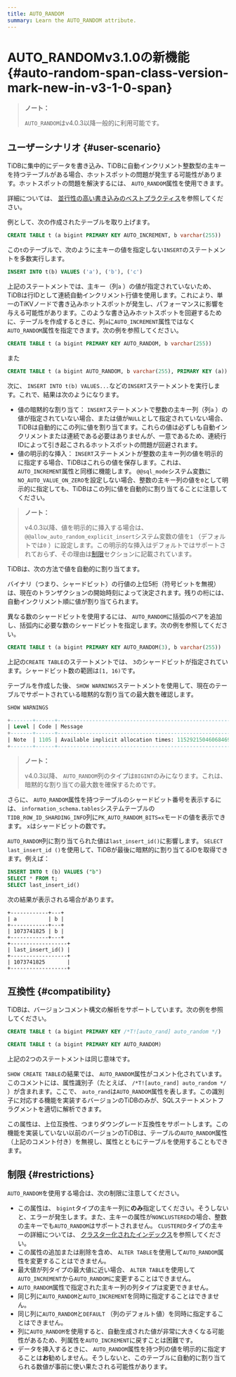 ```yaml
---
title: AUTO_RANDOM
summary: Learn the AUTO_RANDOM attribute.
---
```


# AUTO_RANDOMv3.1.0<span class="version-mark">の新機能</span> {#auto-random-span-class-version-mark-new-in-v3-1-0-span}

> **ノート：**
>
> `AUTO_RANDOM`はv4.0.3以降一般的に利用可能です。

## ユーザーシナリオ {#user-scenario}

TiDBに集中的にデータを書き込み、TiDBに自動インクリメント整数型の主キーを持つテーブルがある場合、ホットスポットの問題が発生する可能性があります。ホットスポットの問題を解決するには、 `AUTO_RANDOM`属性を使用できます。

<CustomContent platform="tidb">

詳細については、 [並行性の高い書き込みのベストプラクティス](/best-practices/high-concurrency-best-practices.md#complex-hotspot-problems)を参照してください。

</CustomContent>

例として、次の作成されたテーブルを取り上げます。


```sql
CREATE TABLE t (a bigint PRIMARY KEY AUTO_INCREMENT, b varchar(255))
```

この`t`のテーブルで、次のように主キーの値を指定しない`INSERT`のステートメントを多数実行します。


```sql
INSERT INTO t(b) VALUES ('a'), ('b'), ('c')
```

上記のステートメントでは、主キー（列`a` ）の値が指定されていないため、TiDBは行IDとして連続自動インクリメント行値を使用します。これにより、単一のTiKVノードで書き込みホットスポットが発生し、パフォーマンスに影響を与える可能性があります。このような書き込みホットスポットを回避するために、テーブルを作成するときに、列`a`に`AUTO_INCREMENT`属性ではなく`AUTO_RANDOM`属性を指定できます。次の例を参照してください。


```sql
CREATE TABLE t (a bigint PRIMARY KEY AUTO_RANDOM, b varchar(255))
```

また


```sql
CREATE TABLE t (a bigint AUTO_RANDOM, b varchar(255), PRIMARY KEY (a))
```

次に、 `INSERT INTO t(b) VALUES...`などの`INSERT`ステートメントを実行します。これで、結果は次のようになります。

-   値の暗黙的な割り当て： `INSERT`ステートメントで整数の主キー列（列`a` ）の値が指定されていない場合、または値が`NULL`として指定されていない場合、TiDBは自動的にこの列に値を割り当てます。これらの値は必ずしも自動インクリメントまたは連続である必要はありませんが、一意であるため、連続行IDによって引き起こされるホットスポットの問題が回避されます。
-   値の明示的な挿入： `INSERT`ステートメントが整数の主キー列の値を明示的に指定する場合、TiDBはこれらの値を保存します。これは、 `AUTO_INCREMENT`属性と同様に機能します。 `@@sql_mode`システム変数に`NO_AUTO_VALUE_ON_ZERO`を設定しない場合、整数の主キー列の値を`0`として明示的に指定しても、TiDBはこの列に値を自動的に割り当てることに注意してください。

> **ノート：**
>
> v4.0.3以降、値を明示的に挿入する場合は、 `@@allow_auto_random_explicit_insert`システム変数の値を`1` （デフォルトでは`0` ）に設定します。この明示的な挿入はデフォルトではサポートされておらず、その理由は[制限](#restrictions)セクションに記載されています。

TiDBは、次の方法で値を自動的に割り当てます。

バイナリ（つまり、シャードビット）の行値の上位5桁（符号ビットを無視）は、現在のトランザクションの開始時刻によって決定されます。残りの桁には、自動インクリメント順に値が割り当てられます。

異なる数のシャードビットを使用するには、 `AUTO_RANDOM`に括弧のペアを追加し、括弧内に必要な数のシャードビットを指定します。次の例を参照してください。


```sql
CREATE TABLE t (a bigint PRIMARY KEY AUTO_RANDOM(3), b varchar(255))
```

上記の`CREATE TABLE`のステートメントでは、 `3`のシャードビットが指定されています。シャードビット数の範囲は`[1, 16)`です。

テーブルを作成した後、 `SHOW WARNINGS`ステートメントを使用して、現在のテーブルでサポートされている暗黙的な割り当ての最大数を確認します。


```sql
SHOW WARNINGS
```

```sql
+-------+------+----------------------------------------------------------+
| Level | Code | Message                                                  |
+-------+------+----------------------------------------------------------+
| Note  | 1105 | Available implicit allocation times: 1152921504606846976 |
+-------+------+----------------------------------------------------------+
```

> **ノート：**
>
> v4.0.3以降、 `AUTO_RANDOM`列のタイプは`BIGINT`のみになります。これは、暗黙的な割り当ての最大数を確保するためです。

さらに、 `AUTO_RANDOM`属性を持つテーブルのシャードビット番号を表示するには、 `information_schema.tables`システムテーブルの`TIDB_ROW_ID_SHARDING_INFO`列に`PK_AUTO_RANDOM_BITS=x`モードの値を表示できます。 `x`はシャードビットの数です。

`AUTO_RANDOM`列に割り当てられた値は`last_insert_id()`に影響します。 `SELECT last_insert_id ()`を使用して、TiDBが最後に暗黙的に割り当てるIDを取得できます。例えば：


```sql
INSERT INTO t (b) VALUES ("b")
SELECT * FROM t;
SELECT last_insert_id()
```

次の結果が表示される場合があります。

```
+------------+---+
| a          | b |
+------------+---+
| 1073741825 | b |
+------------+---+
+------------------+
| last_insert_id() |
+------------------+
| 1073741825       |
+------------------+
```

## 互換性 {#compatibility}

TiDBは、バージョンコメント構文の解析をサポートしています。次の例を参照してください。


```sql
CREATE TABLE t (a bigint PRIMARY KEY /*T![auto_rand] auto_random */)
```


```sql
CREATE TABLE t (a bigint PRIMARY KEY AUTO_RANDOM)
```

上記の2つのステートメントは同じ意味です。

`SHOW CREATE TABLE`の結果では、 `AUTO_RANDOM`属性がコメント化されています。このコメントには、属性識別子（たとえば、 `/*T![auto_rand] auto_random */` ）が含まれます。ここで、 `auto_rand`は`AUTO_RANDOM`属性を表します。この識別子に対応する機能を実装するバージョンのTiDBのみが、SQLステートメントフラグメントを適切に解析できます。

この属性は、上位互換性、つまりダウングレード互換性をサポートします。この機能を実装していない以前のバージョンのTiDBは、テーブルの`AUTO_RANDOM`属性（上記のコメント付き）を無視し、属性とともにテーブルを使用することもできます。

## 制限 {#restrictions}

`AUTO_RANDOM`を使用する場合は、次の制限に注意してください。

-   この属性は、 `bigint`タイプの主キー列に**のみ**指定してください。そうしないと、エラーが発生します。また、主キーの属性が`NONCLUSTERED`の場合、整数の主キーでも`AUTO_RANDOM`はサポートされません。 `CLUSTERED`タイプの主キーの詳細については、 [クラスター化されたインデックス](/clustered-indexes.md)を参照してください。
-   この属性の追加または削除を含め、 `ALTER TABLE`を使用して`AUTO_RANDOM`属性を変更することはできません。
-   最大値が列タイプの最大値に近い場合、 `ALTER TABLE`を使用して`AUTO_INCREMENT`から`AUTO_RANDOM`に変更することはできません。
-   `AUTO_RANDOM`属性で指定された主キー列の列タイプは変更できません。
-   同じ列に`AUTO_RANDOM`と`AUTO_INCREMENT`を同時に指定することはできません。
-   同じ列に`AUTO_RANDOM`と`DEFAULT` （列のデフォルト値）を同時に指定することはできません。
-   列に`AUTO_RANDOM`を使用すると、自動生成された値が非常に大きくなる可能性があるため、列属性を`AUTO_INCREMENT`に戻すことは困難です。
-   データを挿入するときに、 `AUTO_RANDOM`属性を持つ列の値を明示的に指定することは**お**勧めしません。そうしないと、このテーブルに自動的に割り当てられる数値が事前に使い果たされる可能性があります。
